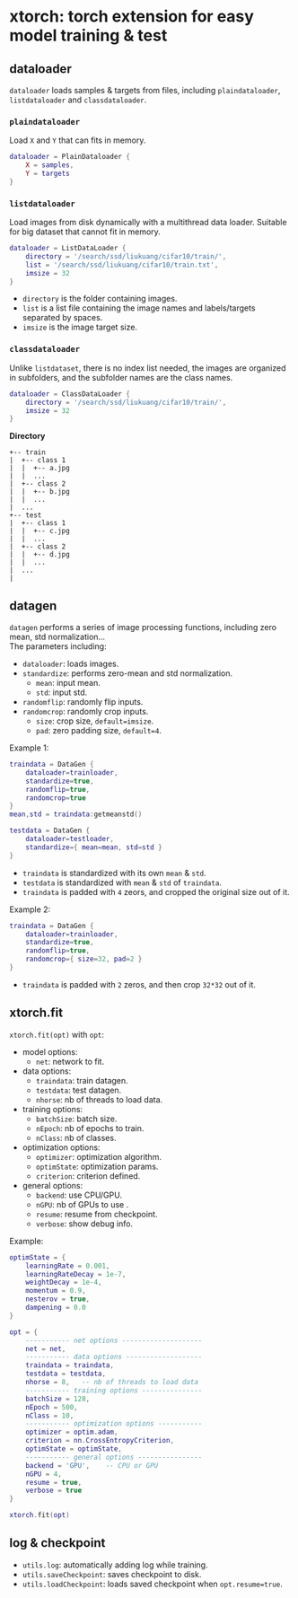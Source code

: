 # xtorch: torch extension for easy model training & test

## dataloader
`dataloader` loads samples & targets from files, including `plaindataloader`, `listdataloader` and `classdataloader`.

### `plaindataloader`
Load `X` and `Y` that can fits in memory.  
```lua
dataloader = PlainDataloader {
    X = samples,
    Y = targets
}
```

### `listdataloader`
Load images from disk dynamically with a multithread data loader. Suitable for big dataset that cannot fit in memory.  
```lua
dataloader = ListDataLoader {
    directory = '/search/ssd/liukuang/cifar10/train/',
    list = '/search/ssd/liukuang/cifar10/train.txt',
    imsize = 32
}
```

- `directory` is the folder containing images.  
- `list` is a list file containing the image names and labels/targets separated by spaces.  
- `imsize` is the image target size.

### `classdataloader`
Unlike `listdataset`, there is no index list needed,
the images are organized in subfolders, and the subfolder names are the class names.
```lua
dataloader = ClassDataLoader {
    directory = '/search/ssd/liukuang/cifar10/train/',
    imsize = 32
}
```

**Directory**  
```
+-- train  
|  +-- class 1
|  |  +-- a.jpg
|  |  ...
|  +-- class 2
|  |  +-- b.jpg
|  |  ...
|  ...
+-- test  
|  +-- class 1
|  |  +-- c.jpg
|  |  ...
|  +-- class 2
|  |  +-- d.jpg
|  |  ...
|  ...
|
```

## datagen
`datagen` performs a series of image processing functions, including zero mean, std normalization...  
The parameters including:
- `dataloader`: loads images.
- `standardize`: performs zero-mean and std normalization.
    - `mean`: input mean.
    - `std`: input std.
- `randomflip`: randomly flip inputs.
- `randomcrop`: randomly crop inputs.
    - `size`: crop size, `default=imsize`.
    - `pad`: zero padding size, `default=4`.


Example 1:
```lua
traindata = DataGen {
    dataloader=trainloader,
    standardize=true,
    randomflip=true,
    randomcrop=true
}
mean,std = traindata:getmeanstd()

testdata = DataGen {
    dataloader=testloader,
    standardize={ mean=mean, std=std }
}
```
- `traindata` is standardized with its own `mean` & `std`.
- `testdata` is standardized with `mean` & `std` of `traindata`.
- `traindata` is padded with `4` zeors, and cropped the original size out of it.

Example 2:
```lua
traindata = DataGen {
    dataloader=trainloader,
    standardize=true,
    randomflip=true,
    randomcrop={ size=32, pad=2 }
}
```
- `traindata` is padded with `2` zeros, and then crop `32*32` out of it.

## xtorch.fit
`xtorch.fit(opt)` with `opt`:
- model options:
    - `net`: network to fit.
- data options:  
    - `traindata`: train datagen.
    - `testdata`: test datagen.
    - `nhorse`: nb of threads to load data.
- training options:
    - `batchSize`: batch size.
    - `nEpoch`: nb of epochs to train.
    - `nClass`: nb of classes.
- optimization options:
    - `optimizer`: optimization algorithm.
    - `optimState`: optimization params.
    - `criterion`: criterion defined.
- general options:
    - `backend`: use CPU/GPU.
    - `nGPU`: nb of GPUs to use  .
    - `resume`: resume from checkpoint.
    - `verbose`: show debug info.

Example:  
```lua
optimState = {
    learningRate = 0.001,
    learningRateDecay = 1e-7,
    weightDecay = 1e-4,
    momentum = 0.9,
    nesterov = true,
    dampening = 0.0
}

opt = {
    ----------- net options --------------------
    net = net,
    ----------- data options -------------------
    traindata = traindata,
    testdata = testdata,
    nhorse = 8,   -- nb of threads to load data
    ----------- training options ---------------
    batchSize = 128,
    nEpoch = 500,
    nClass = 10,
    ----------- optimization options -----------
    optimizer = optim.adam,
    criterion = nn.CrossEntropyCriterion,
    optimState = optimState,
    ----------- general options ----------------
    backend = 'GPU',    -- CPU or GPU
    nGPU = 4,
    resume = true,
    verbose = true
}

xtorch.fit(opt)
```

## log & checkpoint  
- `utils.log`: automatically adding log while training.  
- `utils.saveCheckpoint`: saves checkpoint to disk.  
- `utils.loadCheckpoint`: loads saved checkpoint when `opt.resume=true`.  

